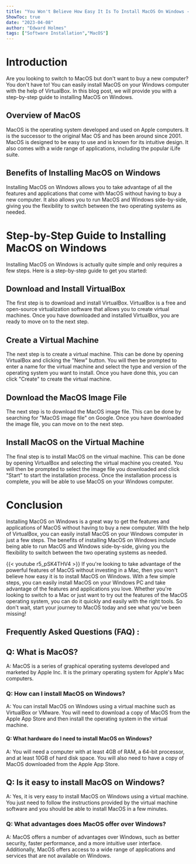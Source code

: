 ```yaml
---
title: "You Won't Believe How Easy It Is To Install MacOS On Windows - Here's How!"
ShowToc: true 
date: "2023-04-08"
author: "Edward Holmes" 
tags: ["Software Installation","MacOS"]
---
```

# Introduction

Are you looking to switch to MacOS but don't want to buy a new computer? You don't have to! You can easily install MacOS on your Windows computer with the help of VirtualBox. In this blog post, we will provide you with a step-by-step guide to installing MacOS on Windows.

## Overview of MacOS

MacOS is the operating system developed and used on Apple computers. It is the successor to the original Mac OS and has been around since 2001. MacOS is designed to be easy to use and is known for its intuitive design. It also comes with a wide range of applications, including the popular iLife suite.

## Benefits of Installing MacOS on Windows

Installing MacOS on Windows allows you to take advantage of all the features and applications that come with MacOS without having to buy a new computer. It also allows you to run MacOS and Windows side-by-side, giving you the flexibility to switch between the two operating systems as needed.

# Step-by-Step Guide to Installing MacOS on Windows

Installing MacOS on Windows is actually quite simple and only requires a few steps. Here is a step-by-step guide to get you started:

## Download and Install VirtualBox

The first step is to download and install VirtualBox. VirtualBox is a free and open-source virtualization software that allows you to create virtual machines. Once you have downloaded and installed VirtualBox, you are ready to move on to the next step.

## Create a Virtual Machine

The next step is to create a virtual machine. This can be done by opening VirtualBox and clicking the "New" button. You will then be prompted to enter a name for the virtual machine and select the type and version of the operating system you want to install. Once you have done this, you can click "Create" to create the virtual machine.

## Download the MacOS Image File

The next step is to download the MacOS image file. This can be done by searching for "MacOS image file" on Google. Once you have downloaded the image file, you can move on to the next step.

## Install MacOS on the Virtual Machine

The final step is to install MacOS on the virtual machine. This can be done by opening VirtualBox and selecting the virtual machine you created. You will then be prompted to select the image file you downloaded and click "Start" to start the installation process. Once the installation process is complete, you will be able to use MacOS on your Windows computer.

# Conclusion

Installing MacOS on Windows is a great way to get the features and applications of MacOS without having to buy a new computer. With the help of VirtualBox, you can easily install MacOS on your Windows computer in just a few steps. The benefits of installing MacOS on Windows include being able to run MacOS and Windows side-by-side, giving you the flexibility to switch between the two operating systems as needed.

{{< youtube r5_pSK4THV4 >}} 
If you're looking to take advantage of the powerful features of MacOS without investing in a Mac, then you won't believe how easy it is to install MacOS on Windows. With a few simple steps, you can easily install MacOS on your Windows PC and take advantage of the features and applications you love. Whether you're looking to switch to a Mac or just want to try out the features of the MacOS operating system, you can do it quickly and easily with the right tools. So don't wait, start your journey to MacOS today and see what you've been missing!

## Frequently Asked Questions (FAQ) :
<h2>Q: What is MacOS?</h2>

A: MacOS is a series of graphical operating systems developed and marketed by Apple Inc. It is the primary operating system for Apple's Mac computers.

<h3>Q: How can I install MacOS on Windows?</h3>

A: You can install MacOS on Windows using a virtual machine such as VirtualBox or VMware. You will need to download a copy of MacOS from the Apple App Store and then install the operating system in the virtual machine.

<h4>Q: What hardware do I need to install MacOS on Windows?</h4>

A: You will need a computer with at least 4GB of RAM, a 64-bit processor, and at least 10GB of hard disk space. You will also need to have a copy of MacOS downloaded from the Apple App Store.

<h2>Q: Is it easy to install MacOS on Windows?</h2>

A: Yes, it is very easy to install MacOS on Windows using a virtual machine. You just need to follow the instructions provided by the virtual machine software and you should be able to install MacOS in a few minutes.

<h3>Q: What advantages does MacOS offer over Windows?</h3>

A: MacOS offers a number of advantages over Windows, such as better security, faster performance, and a more intuitive user interface. Additionally, MacOS offers access to a wide range of applications and services that are not available on Windows.





